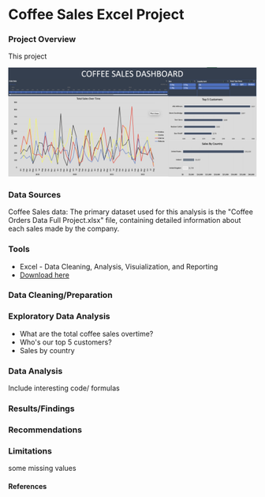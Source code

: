 # Coffee Sales Excel Project

### Project Overview

This project







![Dashboard Screenshot](dashboard-screenshot.png)

### Data Sources

Coffee Sales data: The primary dataset used for this analysis is the "Coffee Orders Data Full Project.xlsx" file, containing detailed information about each sales made by the company. 

### Tools

- Excel - Data Cleaning, Analysis, Visuialization, and Reporting
- [Download here](https://lccuny-my.sharepoint.com/:x:/g/personal/ali_jabbi_lc_cuny_edu/EaOrhkt5S2lEiRSjQ64pNewBbFTCszjP7dur-7Vp6EEeQA?e=KbfGb1)

### Data Cleaning/Preparation








### Exploratory Data Analysis
- What are the total coffee sales overtime?
- Who's our top 5 customers?
- Sales by country

### Data Analysis

Include interesting code/ formulas




### Results/Findings






### Recommendations






### Limitations
some missing values









#### References

